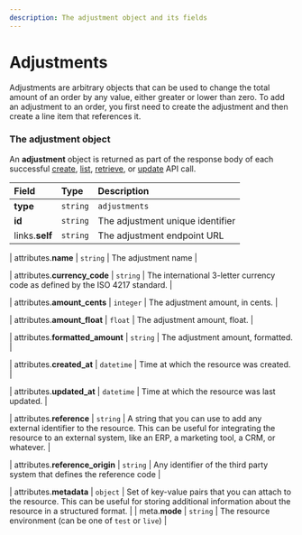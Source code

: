 ```yaml
---
description: The adjustment object and its fields
---
```


# Adjustments

Adjustments are arbitrary objects that can be used to change the total amount of an order by any value, either greater or lower than zero. To add an adjustment to an order, you first need to create the adjustment and then create a line item that references it.


### The adjustment object

An **adjustment** object is returned as part of the response body of each successful
[create](https://docs.commercelayer.io/api/resources/adjustments/create_adjustment),
[list](https://docs.commercelayer.io/api/resources/adjustments/list_adjustments),
[retrieve](https://docs.commercelayer.io/api/resources/adjustments/retrieve_adjustment),
or [update](https://docs.commercelayer.io/api/resources/adjustments/update_adjustment) API call.

| Field | Type | Description |
| :--- | :--- | :--- |
| **type** | `string` | `adjustments` |
| **id** | `string` | The adjustment unique identifier |
| links.**self** | `string` | The adjustment endpoint URL |

| attributes.**name** | `string` | The adjustment name |

| attributes.**currency\_code** | `string` | The international 3-letter currency code as defined by the ISO 4217 standard. |

| attributes.**amount\_cents** | `integer` | The adjustment amount, in cents. |

| attributes.**amount\_float** | `float` | The adjustment amount, float. |

| attributes.**formatted\_amount** | `string` | The adjustment amount, formatted. |

| attributes.**created\_at** | `datetime` | Time at which the resource was created. |

| attributes.**updated\_at** | `datetime` | Time at which the resource was last updated. |

| attributes.**reference** | `string` | A string that you can use to add any external identifier to the resource. This can be useful for integrating the resource to an external system, like an ERP, a marketing tool, a CRM, or whatever. |

| attributes.**reference\_origin** | `string` | Any identifier of the third party system that defines the reference code |

| attributes.**metadata** | `object` | Set of key-value pairs that you can attach to the resource. This can be useful for storing additional information about the resource in a structured format. |
| meta.**mode** | `string` | The resource environment \(can be one of `test` or `live`\) |

